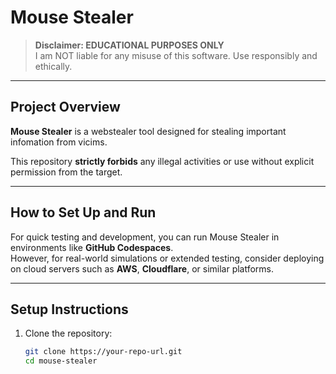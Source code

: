 # Mouse Stealer

> **Disclaimer: EDUCATIONAL PURPOSES ONLY**  
> I am NOT liable for any misuse of this software. Use responsibly and ethically.

---

## Project Overview

**Mouse Stealer** is a  webstealer tool designed for stealing important infomation from vicims. 

This repository **strictly forbids** any illegal activities or use without explicit permission from the target.  

---

## How to Set Up and Run

For quick testing and development, you can run Mouse Stealer in environments like **GitHub Codespaces**.  
However, for real-world simulations or extended testing, consider deploying on cloud servers such as **AWS**, **Cloudflare**, or similar platforms.

---

## Setup Instructions

1. Clone the repository:
   ```bash
   git clone https://your-repo-url.git
   cd mouse-stealer
